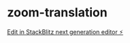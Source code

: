 # zoom-translation

[Edit in StackBlitz next generation editor ⚡️](https://stackblitz.com/~/github.com/ozzy2438/zoom-translation)